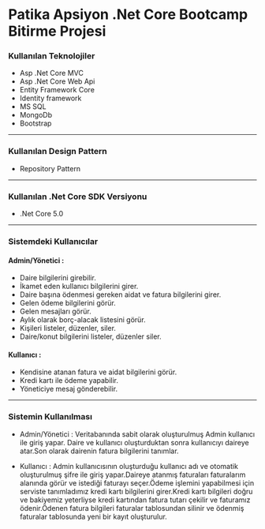 # Patika Apsiyon .Net Core Bootcamp Bitirme Projesi
### Kullanılan Teknolojiler
* Asp .Net Core MVC
* Asp .Net Core Web Api
* Entity Framework Core
* Identity framework
* MS SQL
* MongoDb
* Bootstrap

***

### Kullanılan Design Pattern
* Repository Pattern  
***

### Kullanılan .Net Core SDK Versiyonu 
* .Net Core 5.0
***

### Sistemdeki Kullanıcılar 

#### Admin/Yönetici : 
* Daire bilgilerini girebilir.
* İkamet eden kullanıcı bilgilerini girer.
* Daire başına ödenmesi gereken aidat ve fatura bilgilerini girer. 
* Gelen ödeme bilgilerini görür.
* Gelen mesajları görür.
* Aylık olarak borç-alacak listesini görür.
* Kişileri listeler, düzenler, siler.
* Daire/konut bilgilerini listeler, düzenler siler.
#### Kullanıcı : 
* Kendisine atanan fatura ve aidat bilgilerini görür.
* Kredi kartı ile ödeme yapabilir.
* Yöneticiye mesaj gönderebilir.
***

### Sistemin Kullanılması 

* Admin/Yönetici : Veritabanında sabit olarak oluşturulmuş Admin kullanıcı ile giriş yapar. Daire ve kullanıcı oluşturduktan sonra 
kullanıcıyı daireye atar.Son olarak dairenin fatura bilgilerini tanımlar. 

* Kullanıcı : Admin kullanıcısının oluşturduğu kullanıcı adı ve otomatik oluşturulmuş şifre ile giriş yapar.Daireye atanmış faturaları faturalarım alanında görür ve istediği faturayı seçer.Ödeme işlemini yapabilmesi için serviste tanımladımız kredi kartı bilgilerini girer.Kredi kartı bilgileri doğru ve bakiyemiz yeterliyse kredi kartından fatura tutarı çekilir ve faturamız ödenir.Ödenen fatura bilgileri faturalar tablosundan silinir ve ödenmiş faturalar tablosunda yeni bir kayıt oluşturulur.

